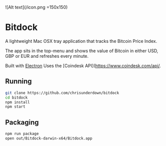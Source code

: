 ![Alt text](/icon.png =150x150)
# Bitdock

A lightweight Mac OSX tray application that tracks the Bitcoin Price Index.

The app sits in the top-menu and shows the value of Bitcoin in either USD, GBP or EUR and refreshes every minute.

Built with [Electron](http://electron.atom.io)
Uses the [Coindesk API](https://www.coindesk.com/api/.

## Running

```sh
git clone https://github.com/chrisunderdown/bitdock
cd bitdock
npm install
npm start
```

## Packaging

```sh
npm run package
open out/Bitdock-darwin-x64/Bitdock.app
```
